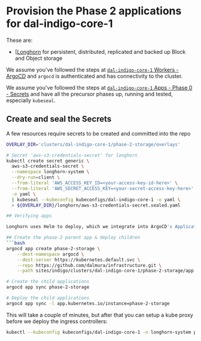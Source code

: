 # Provision the Phase 2 applications for dal-indigo-core-1

These are:
* [[Longhorn](https://longhorn.io/docs/latest/what-is-longhorn/) for persistent, distributed, replicated and backed up Block and Object storage

We assume you've followed the steps at [`dal-indigo-core-1` Workers - ArgoCD](INDIGO-CORE-1-WORKERS-ARGOCD.md) and `argocd` is authenticated and has connectivity to the cluster.

We assume you've followed the steps at [`dal-indigo-core-1` Apps - Phase 0 - Secrets](INDIGO-CORE-1-APPS-PHASE-0.md) and have all the precursor phases up, running and tested, especially `kubeseal`.

## Create and seal the Secrets
A few resources require secrets to be created and committed into the repo
```bash
OVERLAY_DIR='clusters/dal-indigo-core-1/phase-2-storage/overlays'

# Secret 'aws-s3-credentials-secret' for longhorn
kubectl create secret generic \
  aws-s3-credentials-secret \
  --namespace longhorn-system \
  --dry-run=client \
  --from-literal 'AWS_ACCESS_KEY_ID=<your-access-key-id-here>' \
  --from-literal 'AWS_SECRET_ACCESS_KEY=<your-secret-access-key-here>' \
  -o yaml \
  | kubeseal --kubeconfig kubeconfigs/dal-indigo-core-1 -o yaml \
  > ${OVERLAY_DIR}/longhorn/aws-s3-credentials-secret.sealed.yaml

## Verifying apps

Longhorn uses Helm to deploy, which we integrate into ArgoCD's Application CRD, so there's no easy way to render this locally apart from building the `helm template` command locally.

## Create the phase-2 parent app & deploy children
```bash
argocd app create phase-2-storage \
    --dest-namespace argocd \
    --dest-server https://kubernetes.default.svc \
    --repo https://github.com/dalmura/infrastructure.git \
    --path sites/indigo/clusters/dal-indigo-core-1/phase-2-storage/app

# Create the child applications
argocd app sync phase-2-storage

# Deploy the child applications
argocd app sync -l app.kubernetes.io/instance=phase-2-storage
```

This will take a couple of minutes, but after that you can setup a kube proxy before we deploy the ingress controllers:
```bash
kubectl --kubeconfig kubeconfigs/dal-indigo-core-1 -n longhorn-system port-forward svc/longhorn-frontend 8081:80
```

